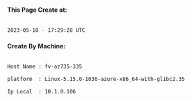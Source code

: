 
   
#### This Page Create at:

```bash

2023-05-10 - 17:29:28 UTC

```

#### Create By Machine:

```bash

Host Name : fv-az735-335

platform  : Linux-5.15.0-1036-azure-x86_64-with-glibc2.35

Ip Local  : 10.1.0.106

```

